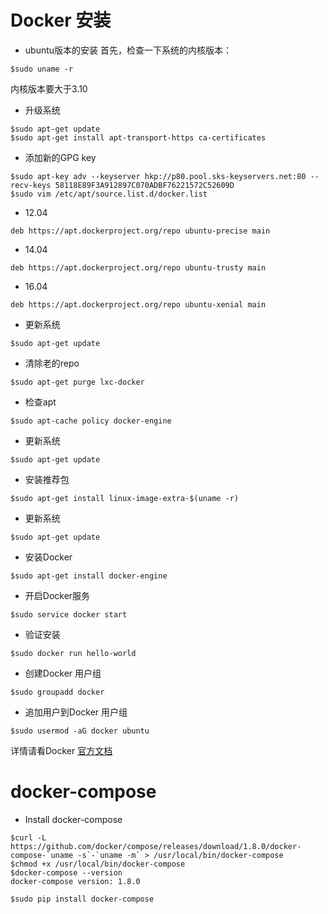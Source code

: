 # Docker 安装

- ubuntu版本的安装
首先，检查一下系统的内核版本：

```
$sudo uname -r
```

内核版本要大于3.10

- 升级系统

```
$sudo apt-get update
$sudo apt-get install apt-transport-https ca-certificates
```

- 添加新的GPG key

```
$sudo apt-key adv --keyserver hkp://p80.pool.sks-keyservers.net:80 --recv-keys 58118E89F3A912897C070ADBF76221572C52609D
$sudo vim /etc/apt/source.list.d/docker.list
```

- 12.04

```
deb https://apt.dockerproject.org/repo ubuntu-precise main
```

- 14.04

```
deb https://apt.dockerproject.org/repo ubuntu-trusty main
```

- 16.04

```
deb https://apt.dockerproject.org/repo ubuntu-xenial main
```

- 更新系统

```
$sudo apt-get update
```

- 清除老的repo

```
$sudo apt-get purge lxc-docker
```

- 检查apt

```
$sudo apt-cache policy docker-engine
```

- 更新系统

```
$sudo apt-get update
```

- 安装推荐包

```
$sudo apt-get install linux-image-extra-$(uname -r)
```

- 更新系统

```
$sudo apt-get update
```

- 安装Docker

```
$sudo apt-get install docker-engine
```

- 开启Docker服务

```
$sudo service docker start
```

- 验证安装

```
$sudo docker run hello-world
```

- 创建Docker 用户组

```
$sudo groupadd docker
```

- 追加用户到Docker 用户组

```
$sudo usermod -aG docker ubuntu
```

详情请看Docker [官方文档](https://docs.docker.com/engine/installation/linux/ubuntulinux/)

# docker-compose

- Install docker-compose

```
$curl -L https://github.com/docker/compose/releases/download/1.8.0/docker-compose-`uname -s`-`uname -m` > /usr/local/bin/docker-compose
$chmod +x /usr/local/bin/docker-compose
$docker-compose --version
docker-compose version: 1.8.0
```

```
$sudo pip install docker-compose
```
